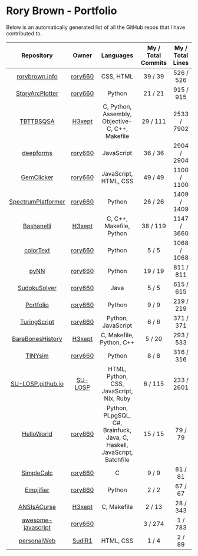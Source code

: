 # Rory Brown - Portfolio

Below is an automatically generated list of all the GitHub repos that I have contributed to.

| Repository | Owner | Languages | My / Total Commits | My / Total Lines |
|:----------:|:-----:|:--------:|:-------------------:|:----------------:|
|[rorybrown.info](https://github.com/rory660/rorybrown.info)|[rory660](https://github.com/rory660)|CSS, HTML|39 / 39|526 / 526|
|[StoryArcPlotter](https://github.com/rory660/StoryArcPlotter)|[rory660](https://github.com/rory660)|Python|21 / 21|915 / 915|
|[TBTTBSQSA](https://github.com/H3xept/TBTTBSQSA)|[H3xept](https://github.com/H3xept)|C, Python, Assembly, Objective-C, C++, Makefile|29 / 111|2533 / 7902|
|[deepforms](https://github.com/rory660/deepforms)|[rory660](https://github.com/rory660)|JavaScript|36 / 36|2904 / 2904|
|[GemClicker](https://github.com/rory660/GemClicker)|[rory660](https://github.com/rory660)|JavaScript, HTML, CSS|49 / 49|1100 / 1100|
|[SpectrumPlatformer](https://github.com/rory660/SpectrumPlatformer)|[rory660](https://github.com/rory660)|Python|26 / 26|1409 / 1409|
|[Bashanelli](https://github.com/H3xept/Bashanelli)|[H3xept](https://github.com/H3xept)|C, C++, Makefile, Python|38 / 119|1147 / 3660|
|[colorText](https://github.com/rory660/colorText)|[rory660](https://github.com/rory660)|Python|5 / 5|1068 / 1068|
|[pyNN](https://github.com/rory660/pyNN)|[rory660](https://github.com/rory660)|Python|19 / 19|811 / 811|
|[SudokuSolver](https://github.com/rory660/SudokuSolver)|[rory660](https://github.com/rory660)|Java|5 / 5|615 / 615|
|[Portfolio](https://github.com/rory660/Portfolio)|[rory660](https://github.com/rory660)|Python|9 / 9|219 / 219|
|[TuringScript](https://github.com/rory660/TuringScript)|[rory660](https://github.com/rory660)|Python, JavaScript|6 / 6|371 / 371|
|[BareBonesHistory](https://github.com/H3xept/BareBonesHistory)|[H3xept](https://github.com/H3xept)|C, Makefile, Python, C++|5 / 20|293 / 533|
|[TINYsim](https://github.com/rory660/TINYsim)|[rory660](https://github.com/rory660)|Python|8 / 8|316 / 316|
|[SU-LOSP.github.io](https://github.com/SU-LOSP/SU-LOSP.github.io)|[SU-LOSP](https://github.com/SU-LOSP)|HTML, Python, CSS, JavaScript, Nix, Ruby|6 / 115|233 / 2601|
|[HelloWorld](https://github.com/rory660/HelloWorld)|[rory660](https://github.com/rory660)|Python, PLpgSQL, C#, Brainfuck, Java, C, Haskell, JavaScript, Batchfile|15 / 15|79 / 79|
|[SimpleCalc](https://github.com/rory660/SimpleCalc)|[rory660](https://github.com/rory660)|C|9 / 9|81 / 81|
|[Emojifier](https://github.com/rory660/Emojifier)|[rory660](https://github.com/rory660)|Python|2 / 2|67 / 67|
|[ANSIsACurse](https://github.com/H3xept/ANSIsACurse)|[H3xept](https://github.com/H3xept)|C, Makefile|2 / 13|28 / 343|
|[awesome-javascript](https://github.com/rory660/awesome-javascript)|[rory660](https://github.com/rory660)||3 / 274|1 / 783|
|[personalWeb](https://github.com/SudiR1/personalWeb)|[SudiR1](https://github.com/SudiR1)|HTML, CSS|1 / 4|2 / 89|
